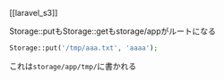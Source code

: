 [[laravel_s3]]

Storage::putもStorage::getもstorage/appがルートになる
```php
Storage::put('/tmp/aaa.txt', 'aaaa');
```

これは`storage/app/tmp/`に書かれる
